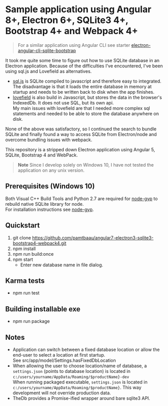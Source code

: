 # Sample application using Angular 8+, Electron 6+, SQLite3 4+, Bootstrap 4+ and Webpack 4+

> For a similar application using Angular CLI see starter [electron-angular-cli-sqlite-bootstrap](https://github.com/pamtbaau/electron-angular-cli-sqlite-bootstrap)

It took me quite some time to figure out how to use SQLite database in an Electron application. Because of the difficulties I've encountered, I've been using sql.js and Lovefield as alternatives.

 - [sql.js](https://github.com/kripken/sql.js/) is SQLite compiled to javascript and therefore easy to integrated.<br />
   The disadvantage is that it loads the entire database in memory at startup and needs to be written back to disk when the app finishes.
 - [lovefield](https://www.npmjs.com/package/lovefield) is also build in Javascript, but stores the data in the browser's IndexedDb. It does not use SQL, but its own api.<br />
   My main issues with lovefield are that I needed more complex sql statements and needed to be able to store the database anywhere on disk.

None of the above was satisfactory, so I continued the search to bundle SQLite and finally found a way to access SQLite from Electron/node and overcome bundling issues with webpack.

This repository is a stripped down Electron application using Angular 5, SQLite, Bootstrap 4 and WebPack.

> **Note**
> Since I develop solely on Windows 10, I have not tested the application on any unix version.

## Prerequisites (Windows 10)
Both Visual C++ Build Tools and Python 2.7 are required for [node-gyp](https://github.com/nodejs/node-gyp) to rebuild native SQLite library for node.<br />
For installation instructions see [node-gyp](https://github.com/nodejs/node-gyp).

## Quickstart
 1. git clone https://github.com/pamtbaau/angular7-electron3-sqlite3-bootstrap4-webpack4.git
 1. npm install
 1. npm run build:once
 1. npm start
    - Enter new database name in file dialog.
 
## Karma tests
 - npm run test

## Building installable exe
 - npm run package

## Notes
- Application can switch between a fixed database location or allow the end-user to select a location at first startup.<br />
  See src/app/model/Settings.hasFixedDbLocation
- When allowing the user to choose location/name of database, a `settings.json` (points to database location) is located in `c:/users/yourname/AppData/Roaming/$productName}-dev`<br />
When running packaged executable, `settings.json` is located in `c:/users/yourname/AppData/Roaming/$productName}`. This way development will not override production data.
- TheDb provides a Promise-ified wrapper around bare sqlite3 API.
